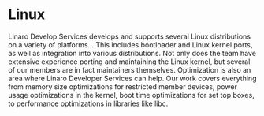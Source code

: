 # Linux

Linaro Develop Services develops and supports several Linux distributions on a variety of platforms. . This includes bootloader and Linux kernel ports, as well as integration into various distributions. Not only does the team have extensive experience porting and maintaining the Linux kernel, but several of our members are in fact maintainers themselves.  Optimization is also an area where Linaro Developer Services can help. Our work covers everything from memory size optimizations for restricted member devices, power usage optimizations in the kernel, boot time optimizations for set top boxes, to performance optimizations in libraries like libc.  
